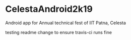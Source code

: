 # CelestaAndroid2k19
Android app for Annual technical fest of IIT Patna, Celesta

testing readme change to ensure travis-ci runs fine
